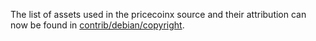 The list of assets used in the pricecoinx source and their attribution can now be found in [contrib/debian/copyright](../contrib/debian/copyright).
